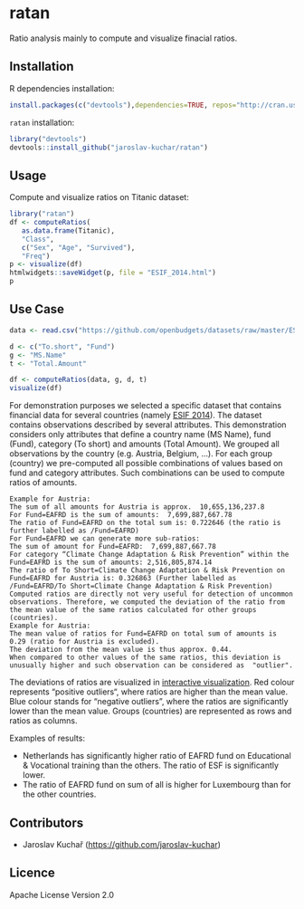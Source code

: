 # ratan

Ratio analysis mainly to compute and visualize finacial ratios.

## Installation

R dependencies installation:
```R
install.packages(c("devtools"),dependencies=TRUE, repos="http://cran.us.r-project.org")
```

``ratan`` installation:
```R
library("devtools")
devtools::install_github("jaroslav-kuchar/ratan")
```

## Usage

Compute and visualize ratios on Titanic dataset:

```R
library("ratan")
df <- computeRatios(
   as.data.frame(Titanic),
   "Class",
   c("Sex", "Age", "Survived"),
   "Freq")
p <- visualize(df)
htmlwidgets::saveWidget(p, file = "ESIF_2014.html")
p
```

## Use Case

```R
data <- read.csv("https://github.com/openbudgets/datasets/raw/master/ESIF/2014/raw/ESIF_FINANCE_DETAILS.csv")

d <- c("To.short", "Fund")
g <- "MS.Name"
t <- "Total.Amount"

df <- computeRatios(data, g, d, t)
visualize(df)
```

For demonstration purposes we selected a specific dataset that contains financial data for several countries (namely [ESIF 2014](https://github.com/openbudgets/datasets/blob/master/ESIF/2014/raw/ESIF_FINANCE_DETAILS.csv)). The dataset contains observations described by several attributes. This demonstration considers only attributes that define a country name (MS Name), fund (Fund), category (To short) and amounts (Total Amount).
We grouped all observations by the country (e.g. Austria, Belgium, …). For each group (country) we pre-computed all possible combinations of values based on fund and category attributes. Such combinations can be used to compute ratios of amounts.

    Example for Austria:
    The sum of all amounts for Austria is approx.  10,655,136,237.8
    For Fund=EAFRD is the sum of amounts:  7,699,887,667.78
    The ratio of Fund=EAFRD on the total sum is: 0.722646 (the ratio is further labelled as /Fund=EAFRD)
    For Fund=EAFRD we can generate more sub-ratios: 
    The sum of amount for Fund=EAFRD:  7,699,887,667.78
    For category “Climate Change Adaptation & Risk Prevention” within the Fund=EAFRD is the sum of amounts: 2,516,805,874.14
    The ratio of To Short=Climate Change Adaptation & Risk Prevention on Fund=EAFRD for Austria is: 0.326863 (Further labelled as /Fund=EAFRD/To Short=Climate Change Adaptation & Risk Prevention)
    Computed ratios are directly not very useful for detection of uncommon observations. Therefore, we computed the deviation of the ratio from the mean value of the same ratios calculated for other groups (countries).
    Example for Austria:
    The mean value of ratios for Fund=EAFRD on total sum of amounts is 0.29 (ratio for Austria is excluded). 
    The deviation from the mean value is thus approx. 0.44. 
    When compared to other values of the same ratios, this deviation is unusually higher and such observation can be considered as  "outlier".

The deviations of ratios are visualized in [interactive visualization](ESIF_2014.html). Red colour represents “positive outliers“, where ratios are higher than the mean value. Blue colour stands for “negative outliers”, where the ratios are significantly lower than the mean value. Groups (countries) are represented as rows and ratios as columns. 

Examples of results: 
  * Netherlands has significantly higher ratio of EAFRD fund on Educational & Vocational training than the others. The ratio of ESF is significantly lower.  
  * The ratio of EAFRD fund on sum of all is higher for Luxembourg than for the other countries.

## Contributors

- Jaroslav Kuchař (https://github.com/jaroslav-kuchar)

## Licence

Apache License Version 2.0
